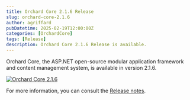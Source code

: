 ```yaml
---
title: Orchard Core 2.1.6 Release
slug: orchard-core-2.1.6
author: agriffard
pubDatetime: 2025-02-19T12:00:00Z
categories: [OrchardCore]
tags: [Release]
description: Orchard Core 2.1.6 Release is available.
---
```


Orchard Core, the ASP.NET open-source modular application framework and content management system, is available in version 2.1.6.

[![Orchard Core 2.1.6](https://opengraph.githubassets.com/9c13e70512f69b57c192b00c0268227bc97a52cf5de94f4738273497617ef374/OrchardCMS/OrchardCore/releases/tag/v2.1.6)](https://github.com/OrchardCMS/OrchardCore/releases/tag/v2.1.6)

For more information, you can consult the [Release notes](https://docs.orchardcore.net/en/latest/docs/releases/2.1.6/).
